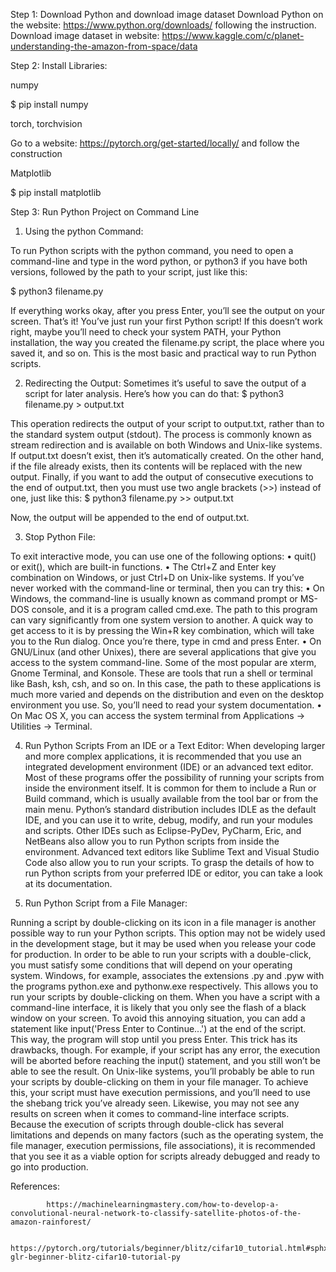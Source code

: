 Step 1: Download Python and download image dataset
Download Python on the website: https://www.python.org/downloads/ following the instruction.
Download image dataset in website: https://www.kaggle.com/c/planet-understanding-the-amazon-from-space/data

Step 2: Install Libraries:

numpy

$ pip install numpy

torch, torchvision

Go to a website: https://pytorch.org/get-started/locally/ and follow the construction

Matplotlib

$ pip install matplotlib

Step 3: Run Python Project on Command Line
1.	Using the python Command:

To run Python scripts with the python command, you need to open a command-line and type in the word python, or python3 if you have both versions, followed by the path to your script, just like this:

$ python3 filename.py

If everything works okay, after you press Enter, you’ll see the output on your screen. That’s it! You’ve just run your first Python script!
If this doesn’t work right, maybe you’ll need to check your system PATH, your Python installation, the way you created the filename.py script, the place where you saved it, and so on.
This is the most basic and practical way to run Python scripts.


2.	Redirecting the Output:
Sometimes it’s useful to save the output of a script for later analysis. Here’s how you can do that:
$ python3 filename.py > output.txt

This operation redirects the output of your script to output.txt, rather than to the standard system output (stdout). The process is commonly known as stream redirection and is available on both Windows and Unix-like systems.
If output.txt doesn’t exist, then it’s automatically created. On the other hand, if the file already exists, then its contents will be replaced with the new output.
Finally, if you want to add the output of consecutive executions to the end of output.txt, then you must use two angle brackets (>>) instead of one, just like this:
$ python3 filename.py >> output.txt

Now, the output will be appended to the end of output.txt.

3.	Stop Python File:

To exit interactive mode, you can use one of the following options:
•	quit() or exit(), which are built-in functions.
•	The Ctrl+Z and Enter key combination on Windows, or just Ctrl+D on Unix-like systems.
If you’ve never worked with the command-line or terminal, then you can try this:
•	On Windows, the command-line is usually known as command prompt or MS-DOS console, and it is a program called cmd.exe. The path to this program can vary significantly from one system version to another.
A quick way to get access to it is by pressing the Win+R key combination, which will take you to the Run dialog. Once you’re there, type in cmd and press Enter.
•	On GNU/Linux (and other Unixes), there are several applications that give you access to the system command-line. Some of the most popular are xterm, Gnome Terminal, and Konsole. These are tools that run a shell or terminal like Bash, ksh, csh, and so on.
In this case, the path to these applications is much more varied and depends on the distribution and even on the desktop environment you use. So, you’ll need to read your system documentation.
•	On Mac OS X, you can access the system terminal from Applications → Utilities → Terminal.

4.	Run Python Scripts From an IDE or a Text Editor:
When developing larger and more complex applications, it is recommended that you use an integrated development environment (IDE) or an advanced text editor.
Most of these programs offer the possibility of running your scripts from inside the environment itself. It is common for them to include a Run or Build command, which is usually available from the tool bar or from the main menu.
Python’s standard distribution includes IDLE as the default IDE, and you can use it to write, debug, modify, and run your modules and scripts.
Other IDEs such as Eclipse-PyDev, PyCharm, Eric, and NetBeans also allow you to run Python scripts from inside the environment.
Advanced text editors like Sublime Text and Visual Studio Code also allow you to run your scripts.
To grasp the details of how to run Python scripts from your preferred IDE or editor, you can take a look at its documentation.

5.	Run Python Script from a File Manager:

Running a script by double-clicking on its icon in a file manager is another possible way to run your Python scripts. This option may not be widely used in the development stage, but it may be used when you release your code for production.
In order to be able to run your scripts with a double-click, you must satisfy some conditions that will depend on your operating system.
Windows, for example, associates the extensions .py and .pyw with the programs python.exe and pythonw.exe respectively. This allows you to run your scripts by double-clicking on them.
When you have a script with a command-line interface, it is likely that you only see the flash of a black window on your screen. To avoid this annoying situation, you can add a statement like input('Press Enter to Continue...') at the end of the script. This way, the program will stop until you press Enter.
This trick has its drawbacks, though. For example, if your script has any error, the execution will be aborted before reaching the input() statement, and you still won’t be able to see the result.
On Unix-like systems, you’ll probably be able to run your scripts by double-clicking on them in your file manager. To achieve this, your script must have execution permissions, and you’ll need to use the shebang trick you’ve already seen. Likewise, you may not see any results on screen when it comes to command-line interface scripts.
Because the execution of scripts through double-click has several limitations and depends on many factors (such as the operating system, the file manager, execution permissions, file associations), it is recommended that you see it as a viable option for scripts already debugged and ready to go into production.

References: 
            
            https://machinelearningmastery.com/how-to-develop-a-convolutional-neural-network-to-classify-satellite-photos-of-the-amazon-rainforest/

            https://pytorch.org/tutorials/beginner/blitz/cifar10_tutorial.html#sphx-glr-beginner-blitz-cifar10-tutorial-py
